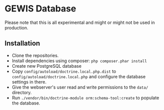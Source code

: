 GEWIS Database
==============

Please note that this is all experimental and might or might not be used in production.


Installation
------------

- Clone the repositories.
- Install dependencies using composer: `php composer.phar install`
- Create new PostgreSQL database
- Copy `config/autoload/doctrine.local.php.dist` to
  `config/autoload/doctrine.local.php` and configure the database settings in
  there.
- Give the webserver's user read and write permissions to the `data/`
  directory.
- Run `./vendor/bin/doctrine-module orm:schema-tool:create` to populate the
  database.
